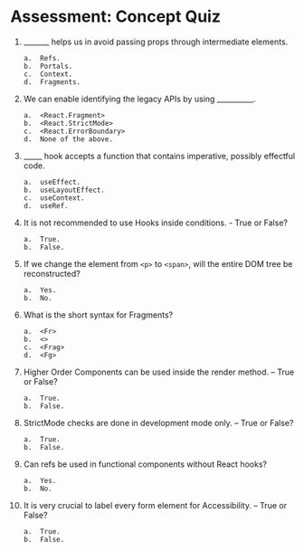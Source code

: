 # **Assessment: Concept Quiz**

1.	_______ helps us in avoid passing props through intermediate elements.

        a.	Refs.
        b.	Portals.
        c.	Context. 
        d.	Fragments.


2.	We can enable identifying the legacy APIs by using __________.

        a.	<React.Fragment>
        b.	<React.StrictMode> 
        c.	<React.ErrorBoundary>
        d.	None of the above.


3.	_____ hook accepts a function that contains imperative, possibly effectful code.

        a.	useEffect. 
        b.	useLayoutEffect.
        c.	useContext.
        d.	useRef.


4.	It is not recommended to use Hooks inside conditions. - True or False?

        a.	True. 
        b.	False.


5.	If we change the element from ```<p>``` to ```<span>```, will the entire DOM tree be reconstructed?

        a.	Yes. 
        b.	No.


6.	What is the short syntax for Fragments?

        a.	<Fr>
        b.	<> 
        c.	<Frag>
        d.	<Fg>


7.	Higher Order Components can be used inside the render method. – True or False?

        a.	True.
        b.	False. 


8.	StrictMode checks are done in development mode only. – True or False?

        a.	True. 
        b.	False.


9.	Can refs be used in functional components without React hooks?

        a.	Yes.
        b.	No. 


10.	It is very crucial to label every form element for Accessibility. – True or False?

        a.	True. 
        b.	False.


